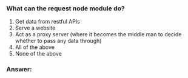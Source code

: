 ### What can the request node module do?

1. Get data from restful APIs
1. Serve a website
1. Act as a proxy server (where it becomes the middle man to decide whether to pass any data through)
1. All of the above
1. None of the above

### Answer:
